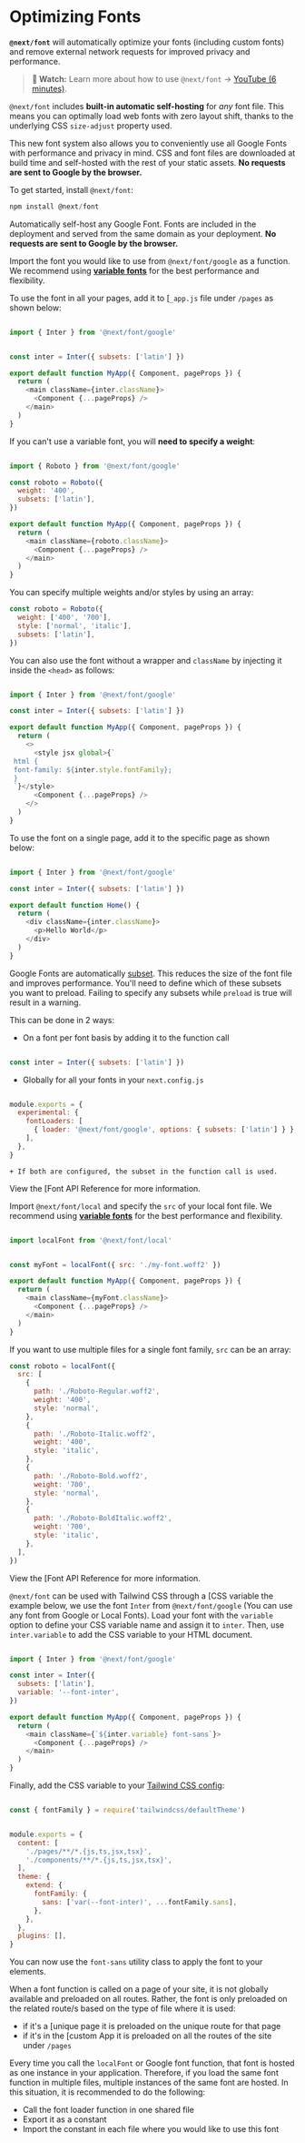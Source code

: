 # Optimizing Fonts


**`@next/font`** will automatically optimize your fonts (including custom fonts) and remove external network requests for improved privacy and performance.



> 
> **🎥 Watch:** Learn more about how to use `@next/font` → [YouTube (6 minutes)](https://www.youtube.com/watch?v=L8_98i_bMMA).
> 
> 
> 


`@next/font` includes **built-in automatic self-hosting** for *any* font file. This means you can optimally load web fonts with zero layout shift, thanks to the underlying CSS `size-adjust` property used.


This new font system also allows you to conveniently use all Google Fonts with performance and privacy in mind. CSS and font files are downloaded at build time and self-hosted with the rest of your static assets. **No requests are sent to Google by the browser.**


To get started, install `@next/font`:



```javascript
npm install @next/font

```

Automatically self-host any Google Font. Fonts are included in the deployment and served from the same domain as your deployment. **No requests are sent to Google by the browser.**


Import the font you would like to use from `@next/font/google` as a function. We recommend using [**variable fonts**](https://fonts.google.com/variablefonts) for the best performance and flexibility.


To use the font in all your pages, add it to [`_app.js` file under `/pages` as shown below:



```javascript

import { Inter } from '@next/font/google'


const inter = Inter({ subsets: ['latin'] })

export default function MyApp({ Component, pageProps }) {
  return (
    <main className={inter.className}>
      <Component {...pageProps} />
    </main>
  )
}

```

If you can't use a variable font, you will **need to specify a weight**:



```javascript

import { Roboto } from '@next/font/google'

const roboto = Roboto({
  weight: '400',
  subsets: ['latin'],
})

export default function MyApp({ Component, pageProps }) {
  return (
    <main className={roboto.className}>
      <Component {...pageProps} />
    </main>
  )
}

```

You can specify multiple weights and/or styles by using an array:



```javascript
const roboto = Roboto({
  weight: ['400', '700'],
  style: ['normal', 'italic'],
  subsets: ['latin'],
})

```

You can also use the font without a wrapper and `className` by injecting it inside the `<head>` as follows:



```javascript

import { Inter } from '@next/font/google'

const inter = Inter({ subsets: ['latin'] })

export default function MyApp({ Component, pageProps }) {
  return (
    <>
      <style jsx global>{`
 html {
 font-family: ${inter.style.fontFamily};
 }
 `}</style>
      <Component {...pageProps} />
    </>
  )
}

```

To use the font on a single page, add it to the specific page as shown below:



```javascript

import { Inter } from '@next/font/google'

const inter = Inter({ subsets: ['latin'] })

export default function Home() {
  return (
    <div className={inter.className}>
      <p>Hello World</p>
    </div>
  )
}

```

Google Fonts are automatically [subset](https://fonts.google.com/knowledge/glossary/subsetting). This reduces the size of the font file and improves performance. You'll need to define which of these subsets you want to preload. Failing to specify any subsets while `preload` is true will result in a warning.


This can be done in 2 ways:


* On a font per font basis by adding it to the function call



```javascript

const inter = Inter({ subsets: ['latin'] })

```
* Globally for all your fonts in your `next.config.js`



```javascript

module.exports = {
  experimental: {
    fontLoaders: [
      { loader: '@next/font/google', options: { subsets: ['latin'] } },
    ],
  },
}

```

	+ If both are configured, the subset in the function call is used.


View the [Font API Reference for more information.


Import `@next/font/local` and specify the `src` of your local font file. We recommend using [**variable fonts**](https://fonts.google.com/variablefonts) for the best performance and flexibility.



```javascript

import localFont from '@next/font/local'


const myFont = localFont({ src: './my-font.woff2' })

export default function MyApp({ Component, pageProps }) {
  return (
    <main className={myFont.className}>
      <Component {...pageProps} />
    </main>
  )
}

```

If you want to use multiple files for a single font family, `src` can be an array:



```javascript
const roboto = localFont({
  src: [
    {
      path: './Roboto-Regular.woff2',
      weight: '400',
      style: 'normal',
    },
    {
      path: './Roboto-Italic.woff2',
      weight: '400',
      style: 'italic',
    },
    {
      path: './Roboto-Bold.woff2',
      weight: '700',
      style: 'normal',
    },
    {
      path: './Roboto-BoldItalic.woff2',
      weight: '700',
      style: 'italic',
    },
  ],
})

```

View the [Font API Reference for more information.


`@next/font` can be used with Tailwind CSS through a [CSS variable the example below, we use the font `Inter` from `@next/font/google` (You can use any font from Google or Local Fonts). Load your font with the `variable` option to define your CSS variable name and assign it to `inter`. Then, use `inter.variable` to add the CSS variable to your HTML document.



```javascript

import { Inter } from '@next/font/google'

const inter = Inter({
  subsets: ['latin'],
  variable: '--font-inter',
})

export default function MyApp({ Component, pageProps }) {
  return (
    <main className={`${inter.variable} font-sans`}>
      <Component {...pageProps} />
    </main>
  )
}

```

Finally, add the CSS variable to your [Tailwind CSS config](https://github.com/vercel/next.js/tree/canary/examples/with-tailwindcss):



```javascript

const { fontFamily } = require('tailwindcss/defaultTheme')


module.exports = {
  content: [
    './pages/**/*.{js,ts,jsx,tsx}',
    './components/**/*.{js,ts,jsx,tsx}',
  ],
  theme: {
    extend: {
      fontFamily: {
        sans: ['var(--font-inter)', ...fontFamily.sans],
      },
    },
  },
  plugins: [],
}

```

You can now use the `font-sans` utility class to apply the font to your elements.


When a font function is called on a page of your site, it is not globally available and preloaded on all routes. Rather, the font is only preloaded on the related route/s based on the type of file where it is used:


* if it's a [unique page it is preloaded on the unique route for that page
* if it's in the [custom App it is preloaded on all the routes of the site under `/pages`


Every time you call the `localFont` or Google font function, that font is hosted as one instance in your application. Therefore, if you load the same font function in multiple files, multiple instances of the same font are hosted. In this situation, it is recommended to do the following:


* Call the font loader function in one shared file
* Export it as a constant
* Import the constant in each file where you would like to use this font





